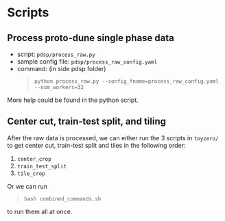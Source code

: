 # Scripts

## Process proto-dune single phase data
- script: `pdsp/process_raw.py`
- sample config file: `pdsp/process_raw_config.yaml`
- command: (in side pdsp folder)
  > `python process_raw.py --config_fname=process_raw_config.yaml --num_workers=32`

More help could be found in the python script.

## Center cut, train-test split, and tiling
After the raw data is processed, we can either run the 3 scripts in `toyzero/`
to get center cut, train-test split and tiles in the following order:
1. `center_crop`
1. `train_test_split`
1. `tile_crop`

Or we can run
> `bash combined_commands.sh`

to run them all at once.
